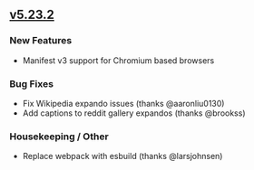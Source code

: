 ## [v5.23.2](https://github.com/honestbleeps/Reddit-Enhancement-Suite/releases/v5.23.1)

### New Features

- Manifest v3 support for Chromium based browsers

### Bug Fixes

- Fix Wikipedia expando issues (thanks @aaronliu0130)
- Add captions to reddit gallery expandos (thanks @brookss)

### Housekeeping / Other

- Replace webpack with esbuild (thanks @larsjohnsen)

